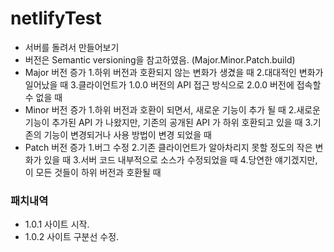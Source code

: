 # netlifyTest

- 서버를 돌려서 만들어보기
- 버전은 Semantic versioning을 참고하였음. (Major.Minor.Patch.build)
- Major 버전 증가
  1.하위 버전과 호환되지 않는 변화가 생겼을 때
  2.대대적인 변화가 일어났을 때
  3.클라이언트가 1.0.0 버전의 API 접근 방식으로 2.0.0 버전에 접속할 수 없을 때
- Minor 버전 증가
  1.하위 버전과 호환이 되면서, 새로운 기능이 추가 될 때
  2.새로운 기능이 추가된 API 가 나왔지만, 기존의 공개된 API 가 하위 호환되고 있을 때
  3.기존의 기능이 변경되거나 사용 방법이 변경 되었을 때
- Patch 버전 증가
  1.버그 수정
  2.기존 클라이언트가 알아차리지 못할 정도의 작은 변화가 있을 때
  3.서버 코드 내부적으로 소스가 수정되었을 때
  4.당연한 얘기겠지만, 이 모든 것들이 하위 버전과 호환될 때
### 패치내역
- 1.0.1 사이트 시작.
- 1.0.2 사이트 구분선 수정.